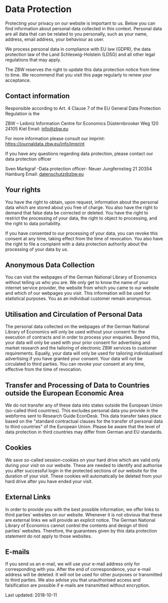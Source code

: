 # Data Protection

Protecting your privacy on our website is important to us. Below you can find information about personal data collected in this context. Personal data are all data that can be related to you personally, such as your name, address, email address, your behaviour as user.

We process personal data in compliance with EU law (GDPR), the data protection law of the Land Schleswig-Holstein (LDSG) and all other legal regulations that may apply.

The ZBW reserves the right to update this data protection notice from time to time. We recommend that you visit this page regularly to renew your acceptance.

## Contact information
Responsible according to Art. 4 Clause 7 of the EU General Data Protection Regulation is the

ZBW – Leibniz Information Centre for Economics
Düsternbrooker Weg 120
24105 Kiel
Email: [info@zbw.eu](mailto:info@zbw.eu)

For more information please consult our imprint:  https://journaldata.zbw.eu/info/imprint

If you have any questions regarding data protection, please contact our data protection officer

Sven Markgraf
-Data protection officer-
Neuer Jungfernstieg 21
20354 Hamburg
Email: [datenschutz@zbw.eu](mailto:datenschutz@zbw.eu])

## Your rights
You have the right to obtain, upon request, information about the personal data which are stored about you free of charge. You also have the right to demand that false data be corrected or deleted. You have the right to restrict the processing of your data, the right to object to processing, and the right to data portability.

If you have consented to our processing of your data, you can revoke this consent at any time, taking effect from the time of revocation. You also have the right to file a complaint with a data protection authority about the processing of your data by us.

## Anonymous Data Collection
You can visit the webpages of the German National Library of Economics without telling us who you are. We only get to know the name of your internet service provider, the website from which you came to our website and which of our webpages you visit. This information will be used for statistical purposes. You as an individual customer remain anonymous.

<!--
##Collection and Processing of Personal Data

If you call up pages and files on this website and are asked to enter private
data, these data will be transmitted on the internet via SSL, encrypted and
protected against unautorised access.
-->

## Utilisation and Circulation of Personal Data
The personal data collected on the webpages of the German National Library of Economics will only be used without your consent for the execution of contracts and in order to process your enquiries. Beyond this, your data will only be used with your prior consent for advertising and market research and the tailoring of electronic ZBW services to customer requirements. Equally, your data will only be used for tailoring individualised advertising if you have granted your consent. Your data will not be circulated to third parties. You can revoke your consent at any time, effective from the time of revocation.

## Transfer and Processing of Data to Countries outside the European Economic Area
We do not transfer any of these data into states outside the European Union (so-called third countries). This excludes personal data you provide in the webforms sent to Research Guide EconDesk. This data transfer takes place based on the "standard contractual clauses for the transfer of personal data to third countries" of the European Union. Please be aware that the level of data protection in third countries may differ from German and EU standards.

## Cookies
We save so-called session-cookies on your hard drive which are valid only during your visit on our website. These are needed to identify and authorise you after successful login in the protected sections of our website for the duration of your visit. These cookies will automatically be deleted from your hard drive after you have ended your visit.

## External Links
In order to provide you with the best possible information, we offer links to third parties’ websites on our website. Whenever it is not obvious that these are external links we will provide an explicit notice. The German National Library of Economics cannot control the contents and design of third parties’ websites. Therefore, the guarantees given by this data protection statement do not apply to those websites.

<!--
## Use of Facebook Social Plugins
Our internet presence uses social plugins (“plugins”) of the social network
Facebook.com which is operated by Facebook Inc., 1601 S. California Ave, Palo
Alto, CA 94304, USA. These plugins can be recognised by one of the Facebook
logos (white “f” on a blue tile or a “thumbs-up” sign) or are marked as
“Facebook social plugin”. As soon as a page of our internet presence which
contains such a plugin is accessed, your browser will establish a direct
connection with the servers of Facebook. The content of the plugin will be
communicated directly from Facebook to your browser and embedded in the
website. Facebook obtains the information that you have accessed the
corresponding page of our website through the embedding of the plugin. If you
are at that time logged into Facebook, Facebook will be able to allocate your
visit to your Facebook account. If you interact with the plugins, (e.g. use the
“like” button or leave a comment) then this information will be transmitted by
your browser directly to Facebook and stored there. Please look up the Data Use
Policy of Facebook, if you wish to know more about the purpose and scope of
data collection, the further processing and use of these data by Facebook and
your corresponding rights and settings options for the safeguarding of your
privacy.
-->

## E-mails
If you send us an e-mail, we will use your e-mail address only for corresponding with you. After the end of correspondence, your e-mail address will be deleted. It will not be used for other purposes or transmitted to third parties. We also advise you that unauthorised access and falsification are possible if e-mails are transmitted without encryption.


Last updated: 2018-10-11
